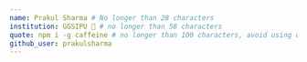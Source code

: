 ```yaml
---
name: Prakul Sharma # No longer than 28 characters
institution: GGSIPU 🚩 # no longer than 58 characters
quote: npm i -g caffeine # no longer than 100 characters, avoid using quotes(") to guarantee the format remains the same.
github_user: prakulsharma
---
```

